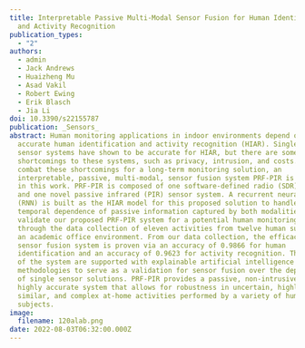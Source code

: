 ```yaml
---
title: Interpretable Passive Multi-Modal Sensor Fusion for Human Identification
  and Activity Recognition
publication_types:
  - "2"
authors:
  - admin
  - Jack Andrews
  - Huaizheng Mu
  - Asad Vakil
  - Robert Ewing
  - Erik Blasch
  - Jia Li
doi: 10.3390/s22155787
publication: _Sensors_
abstract: Human monitoring applications in indoor environments depend on
  accurate human identification and activity recognition (HIAR). Single modality
  sensor systems have shown to be accurate for HIAR, but there are some
  shortcomings to these systems, such as privacy, intrusion, and costs. To
  combat these shortcomings for a long-term monitoring solution, an
  interpretable, passive, multi-modal, sensor fusion system PRF-PIR is proposed
  in this work. PRF-PIR is composed of one software-defined radio (SDR) device
  and one novel passive infrared (PIR) sensor system. A recurrent neural network
  (RNN) is built as the HIAR model for this proposed solution to handle the
  temporal dependence of passive information captured by both modalities. We
  validate our proposed PRF-PIR system for a potential human monitoring system
  through the data collection of eleven activities from twelve human subjects in
  an academic office environment. From our data collection, the efficacy of the
  sensor fusion system is proven via an accuracy of 0.9866 for human
  identification and an accuracy of 0.9623 for activity recognition. The results
  of the system are supported with explainable artificial intelligence (XAI)
  methodologies to serve as a validation for sensor fusion over the deployment
  of single sensor solutions. PRF-PIR provides a passive, non-intrusive, and
  highly accurate system that allows for robustness in uncertain, highly
  similar, and complex at-home activities performed by a variety of human
  subjects.
image:
  filename: 120alab.png
date: 2022-08-03T06:32:00.000Z
---
```

